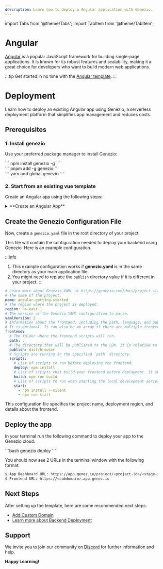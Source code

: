 ```yaml
---
description: Learn how to deploy a Angular application with Genezio.
---
```


import Tabs from '@theme/Tabs';
import TabItem from '@theme/TabItem';

# Angular

<head>
    <title>Angular | Genezio Documentation</title>
</head>

[Angular](https://angular.io/) is a popular JavaScript framework for building single-page applications. It is known for its robust features and scalability, making it a great choice for developers who want to build modern web applications.

:::tip
Get started in no time with the [Angular template](https://app.genez.io/start/deploy?repository=https://github.com/Genez-io/angular-getting-started).
:::

# Deployment

Learn how to deploy an existing Angular app using Genezio, a serverless deployment platform that simplifies app management and reduces costs.

## Prerequisites

### 1. Install genezio

Use your preferred package manager to install Genezio:

<Tabs>
  <TabItem className="tab-item" value="npm" label="npm">
<div id="step1-install-npm">
  ```
  npm install genezio -g
  ```
  </div>
  </TabItem>
  <TabItem className="tab-item" value="pnpm" label="pnpm">
  <div id="step1-install-pnpm">
  ```
  pnpm add -g genezio
  ```
  </div>
  </TabItem>
  <TabItem  className="tab-item" value="yarn" label="yarn">
  <div id="step1-install-yarn">
  ```
  yarn add global genezio
  ```
  </div>
  </TabItem>
</Tabs>

### 2. Start from an existing vue template

Create an Angular app using the following steps:

<details>
  <summary>**Create an Angular App**</summary>

<h3> 1. Fork our Angular template repository on GitHub </h3>

Go to https://github.com/Genez-io/angular-getting-started/fork and fork the repo.


<h3> 2. Clone the newly created repository locally </h3>


```bash
git clone YOUR_REPO_URL
cd angular-getting-started
```

<h3> 3. Run the Angular App locally </h3>

Run the following command to start the Angular.js app locally:

<div>
  ```bash
  ng serve
  ```
</div>

<h3> 4. Test the Angular App locally </h3>

Open a web browser and navigate to http://localhost:5173/ to see the app running.

</details>

## Create the Genezio Configuration File

Now, create a `genezio.yaml` file in the root directory of your project.

This file will contain the configuration needed to deploy your backend using Genezio. Here is an example configuration.

:::info
1. This example configuration works if **genezio.yaml** is in the same directory as your main application file.
2. You might need to replace the `publish` directory value if it is different in your project.
:::

```yaml title="genezio.yaml"
# Learn more about Genezio YAML at https://genezio.com/docs/project-structure/genezio-configuration-file/
# The name of the project.
name: angular-getting-started
# The region where the project is deployed.
region: us-east-1
# The version of the Genezio YAML configuration to parse.
yamlVersion: 2
# Information about the frontend, including the path, language, and publish directory.
# It is optional. It can also be an array if there are multiple frontends you want to deploy.
frontend:
  # The folder where the frontend scripts will run.
  path: .
  # The directory that will be published to the CDN. It is relative to the `path` directory.
  publish: dist/browser
  # Scripts are running in the specified `path` directory.
  scripts:
    # List of scripts to run before deploying the frontend.
    deploy: npm install
    # List of scripts that build your frontend before deployment. It should populate the specified `publish` directory.
    build: npm run build
    # List of scripts to run when starting the local development server.
    start:
      - npm install --silent
      - npm run start
```

This configuration file specifies the project name, deployment region, and details about the frontend.

## Deploy the app

In your terminal run the following command to deploy your app to the Genezio cloud:

<div>
  ```bash
  genezio deploy
  ```
</div>

You should now see 2 URLs in the terminal window with the following format:

```bash
$ App Dashboard URL: https://app.genez.io/project/<project-id>/<stage-id>
$ Frontend URL: https://<subdomain>.app.genez.io
```

## Next Steps

After setting up the template, here are some recommended next steps:

 <ul>
    <li><a href="../../features/custom-domain-configuration/">Add Custom Domain</a></li>
    <li><a href="../../features/backend-deployment/">Learn more about Backend Deployment</a></li>
</ul>

## Support <a href="#support" id="support"></a>

We invite you to join our community on [Discord](https://discord.gg/uc9H5YKjXv) for further information and help.

**Happy Learning!**
